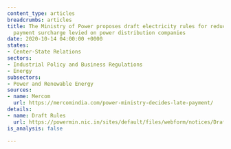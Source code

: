 ```yaml
---
content_type: articles
breadcrumbs: articles
title: The Ministry of Power proposes draft electricity rules for reduction of late
  payment surcharge levied on power distribution companies
date: 2020-10-14 04:00:00 +0000
states:
- Center-State Relations
sectors:
- Industrial Policy and Business Regulations
- Energy
subsectors:
- Power and Renewable Energy
sources:
- name: Mercom
  url: https://mercomindia.com/power-ministry-decides-late-payment/
details:
- name: Draft Rules
  url: https://powermin.nic.in/sites/default/files/webform/notices/Draft%20Electricity%20%28Late%20Payment%20Surcharge%29%20Rules%2C%202020.pdf
is_analysis: false

---
```


